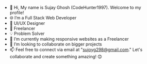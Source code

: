- 👋 Hi, My name is Sujay Ghosh (CodeHunter1997). Welcome to my profile! 
- 🌐 I’m a Full Stack Web Developer
- 🎨 UI/UX Designer
- 💼 Freelancer
- 💡 Problem Solver
- 🌱 I’m currently making responsive websites as a Freelancer 
- 💞️ I’m looking to collaborate on bigger projects
- 📫 Feel free to connect via email at "sujoyg298@gmail.com." Let's collaborate and create something amazing! 😊
  
<!---
CodeHunter1997/CodeHunter1997 is a ✨ special ✨ repository because its `README.md` (this file) appears on your GitHub profile.
You can click the Preview link to take a look at your changes.
--->
